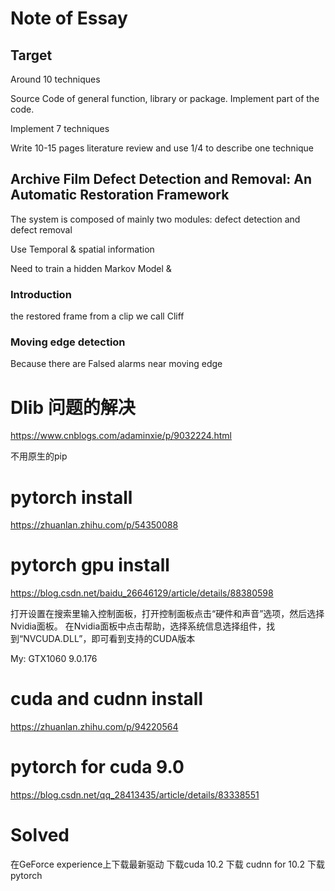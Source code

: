 # Note of Essay

## Target

Around 10 techniques 

Source Code of general function, library or package. Implement part of the code.

Implement 7 techniques

Write 10-15 pages literature review and use 1/4 to describe one technique

## Archive Film Defect Detection and Removal: An Automatic Restoration Framework

The system is composed of mainly two modules: defect detection and defect removal

Use Temporal & spatial information

Need to train a hidden Markov Model & 

### Introduction

the restored frame from a clip we call Cliff



### Moving edge detection

Because there are Falsed alarms near moving edge 

# Dlib 问题的解决

https://www.cnblogs.com/adaminxie/p/9032224.html

不用原生的pip

# pytorch install

https://zhuanlan.zhihu.com/p/54350088

# pytorch gpu install

https://blog.csdn.net/baidu_26646129/article/details/88380598

打开设置在搜索里输入控制面板，打开控制面板点击“硬件和声音”选项，然后选择Nvidia面板。 在Nvidia面板中点击帮助，选择系统信息选择组件，找到“NVCUDA.DLL”，即可看到支持的CUDA版本

My: GTX1060 9.0.176

# cuda and cudnn install

https://zhuanlan.zhihu.com/p/94220564

# pytorch for cuda 9.0

https://blog.csdn.net/qq_28413435/article/details/83338551

# Solved

在GeForce experience上下载最新驱动
下载cuda 10.2
下载 cudnn for 10.2
下载pytorch
